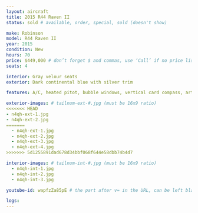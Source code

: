 ```yaml
---
layout: aircraft
title: 2015 R44 Raven II
status: sold # available, order, special, sold (doesn't show)

make: Robinson
model: R44 Raven II
year: 2015
condition: New
hours: 70
price: $449,000 # don’t forget $ and commas, use ‘Call’ if no price listed
seats: 4

interior: Gray velour seats
exterior: Dark continental blue with silver trim

features: A/C, heated pitot, bubble windows, vertical card compass, artificial horizon, Kannad 406 ELT. Also avaialble with cargo hook and Zatz camera mount. Will export!

exterior-images: # tailnum-ext-#.jpg (must be 16x9 ratio)
<<<<<<< HEAD
- n4qh-ext-1.jpg
- n4qh-ext-2.jpg
=======
  - n4qh-ext-1.jpg
  - n4qh-ext-2.jpg
  - n4qh-ext-3.jpg
  - n4qh-ext-4.jpg
>>>>>>> 5d1255891dad678d34bbf068f644e58dbb74b4d7

interior-images: # tailnum-int-#.jpg (must be 16x9 ratio)
  - n4qh-int-1.jpg
  - n4qh-int-2.jpg
  - n4qh-int-3.jpg

youtube-id: wapfzZa85pE # the part after v= in the URL, can be left blank

logs:
---
```

